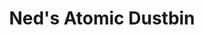 ---
title: "Ned's Atomic Dustbin"
summary: "English alternative rock band founded in Stourbridge in West Midlands in November 1987 and disbanded in October 1995. They reformed in 2000. Current Members: Jonn Penney Gareth \"Rat\" Pring , Matt Cheslin , Alex Griffin Dan Warton Former Members: Wiz 1995 Tour Floyd 1995 Tour Tracy 1988-89 Andy King Martin Warlow"
slug: "ned-s-atomic-dustbin"
image: "ned-s-atomic-dustbin.jpg"
apple_music_artist_url: "None"
wikipedia_url: "none"
---